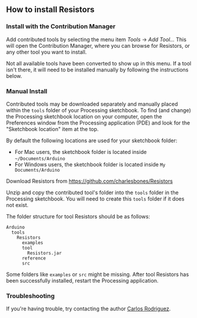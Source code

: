 ## How to install Resistors


### Install with the Contribution Manager

Add contributed tools by selecting the menu item _Tools_ → _Add Tool..._ This will open the Contribution Manager, where you can browse for Resistors, or any other tool you want to install.

Not all available tools have been converted to show up in this menu. If a tool isn't there, it will need to be installed manually by following the instructions below.

### Manual Install

Contributed tools may be downloaded separately and manually placed within the `tools` folder of your Processing sketchbook. To find (and change) the Processing sketchbook location on your computer, open the Preferences window from the Processing application (PDE) and look for the "Sketchbook location" item at the top.

By default the following locations are used for your sketchbook folder: 
  * For Mac users, the sketchbook folder is located inside `~/Documents/Arduino` 
  * For Windows users, the sketchbook folder is located inside `My Documents/Arduino`

Download Resistors from https://github.com/charlesbones/Resistors

Unzip and copy the contributed tool's folder into the `tools` folder in the Processing sketchbook. You will need to create this `tools` folder if it does not exist.
    
The folder structure for tool Resistors should be as follows:

```
Arduino
  tools
    Resistors
      examples
      tool
        Resistors.jar
      reference
      src
```
                      
Some folders like `examples` or `src` might be missing. After tool Resistors has been successfully installed, restart the Processing application.

### Troubleshooting

If you're having trouble, try contacting the author [Carlos Rodriguez](bones.charles@gmail.com).
